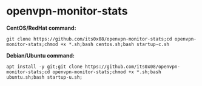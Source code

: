 # openvpn-monitor-stats

__CentOS/RedHat command:__
```
git clone https://github.com/its0x08/openvpn-monitor-stats;cd openvpn-monitor-stats;chmod +x *.sh;bash centos.sh;bash startup-c.sh
```
__Debian/Ubuntu command:__
```
apt install -y git;git clone https://github.com/its0x08/openvpn-monitor-stats;cd openvpn-monitor-stats;chmod +x *.sh;bash ubuntu.sh;bash startup-u.sh;
```
